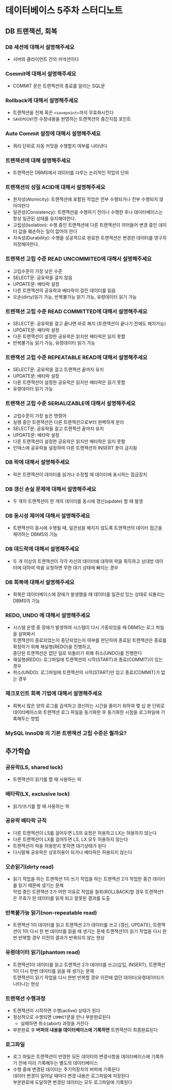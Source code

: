 # 데이터베이스 5주차 스터디노트

## DB 트랜잭션, 회복

### DB 세션에 대해서 설명해주세요

- 서버와 클라이언트 간의 커넥션이다

### Commit에 대해서 설명해주세요

- COMMIT 문은 트랜잭션의 종료를 알리는 SQL문

### Rollback에 대해서 설명해주세요

- 트랜잭션을 전체 혹은 `<savepoint>`까지 무효화시킨다
- `SAVEPOINT`란 수정내용을 반영하는 트랜잭션의 중간지점 포인트

### Auto Commit 설정에 대해서 설명해주세요

- 쿼리 단위로 자동 커밋을 수행할지 여부를 나타낸다

### 트랜잭션에 대해 설명해주세요

- 트랜잭션은 DBMS에서 데이터를 다루는 논리적인 작업의 단위

### 트랜잭션의 성질 ACID에 대해서 설명해주세요

- 원자성(Atomicity): 트랜잭션에 포함된 작업은 전부 수행되거나 전부 수행되지 않아야한다
- 일관성(Consistency): 트랜잭션을 수행하기 전이나 수행한 후나 데이터베이스는 항상 일관된 상태를 유지해야한다.
- 고립성(Isolation): 수행 중인 트랜잭션에 다른 트랜잭션이 끼어들어 변경 중인 데이터 값을 훼손하는 일이 없어야 한다
- 지속성(Durability): 수행을 성공적으로 완료한 트랜잭션은 변경한 데이터를 영구히 저장해야한다.

### 트랜잭션 고립 수준 READ UNCOMMITED에 대해서 설명해주세요

- 고립수준이 가장 낮은 수준
- SELECT문: 공유락을 걸지 않음
- UPDATE문: 배타락 설정
- 다른 트랜잭션의 공유락과 배타락이 걸린 데이터를 읽음
- 오손(dirty)읽기 가능, 반복불가능 읽기 가능, 유령데이터 읽기 가능

### 트랜잭션 고립 수준 READ COMMITTED에 대해서 설명해주세요

- SELECT문: 공유락을 걸고 끝나면 바로 해지 (트랜잭션이 끝나기 전에도 해지가능)
- UPDATE문: 배타락 설정
- 다른 트랜잭션이 설정한 공유락은 읽지만 배타락은 읽지 못함
- 반복불가능 읽기 가능, 유령데이터 읽기 가능

### 트랜잭션 고립 수준 REPEATABLE READ에 대해서 설명해주세요

- SELECT문: 공유락을 걸고 트랜잭션 끝까지 유지
- UPDATE문: 배타락 설정
- 다른 트랜잭션이 설정한 공유락은 읽지만 배타락은 읽기 못함
- 유령데이터 읽기 가능

### 트랜잭션 고립 수준 SERIALIZABLE에 대해서 설명해주세요

- 고립수준이 가장 높은 명령어
- 실행 중인 트랜잭션은 다른 트랜잭션으로부터 완벽하게 분리
- SELECT문: 공유락을 걸고 트랜잭션 끝까지 유지
- UPDATE문: 배타락 설정
- 다른 트랜잭션이 설정한 공유락은 읽지만 배타락은 읽지 못함
- 인덱스에 공유락을 설정하여 다른 트랜잭션의 INSERT 문이 금지됨

### DB 락에 대해서 설명해주세요

- 락은 트랜잭션이 데이터를 읽거나 수정할 때 데이터에 표시하는 잠금장치

### DB 갱신 손실 문제에 대해서 설명해주세요

- 두 개의 트랜잭션이 한 개의 데이터를 동시에 갱신(update) 할 때 발생

### DB 동시성 제어에 대해서 설명해주세요

- 트랜잭션이 동시에 수행될 때, 일관성을 해치지 않도록 트랜잭션의 데이터 접근을 제어하는 DBMS의 기능

### DB 데드락에 대해서 설명해주세요

- 두 개 이상의 트랜잭션이 각각 자신의 데이터에 대하여 락을 획득하고 상대방 데이터에 대하여 락을 요청하면 무한 대기 상태에 빠지는 경우

### DB 회복에 대해서 설명해주세요

- 회복은 데이터베이스에 장애가 발생했을 때 데이터를 일관성 있는 상태로 되돌리는 DBMS의 기능

### REDO, UNDO 에 대해서 설명해주세요

- 시스템 운영 중 장애가 발생하여 시스템이 다시 가동되었을 때 DBMS는 로그 파일을 살펴봐서  
  트랜잭션이 종료되었는지 중단되었는지 여부를 판단하여 종료된 트랜잭션은 종료를 확정하기 위해 재실행(REDO)을 진행하고,  
  중단된 트랜잭션은 없던 일로 되돌리기 위해 취소(UNDO)를 진행한다
- 재실행(REDO): 로그파일에 트랜잭션의 시작(START)과 종료(COMMIT)이 있는 경우
- 취소(UNDO): 로그파일에 트랜잭션의 시작(START)만 있고 종료(COMMIT)가 없는 경우

### 체크포인트 회복 기법에 대해서 설명해주세요

- 회복시 많은 양의 로그를 검색하고 갱신하는 시간을 줄이기 위하여 몇 십 분 단위로 데이터베이스와 트랜잭션 로그 파일을 동기화한 후
  동기화한 시점을 로그파일에 기록해두는 방법

### MySQL InnoDB 의 기본 트랜잭션 고립 수준은 뭘까요?

## 추가학습

### 공유락(LS, shared lock)

- 트랜잭션이 읽기를 할 때 사용하는 락

### 배타락(LX, exclusive lock)

- 읽기/쓰기를 할 때 사용하는 락

### 공유락 배타락 규칙

- 다른 트랜잭션이 LS를 걸어두면 LS의 요청은 허용하고 LX는 허용하지 않는다
- 다른 트랜잭션이 LX를 걸어두면 LS, LX 모두 허용하지 않는다
- 트랜잭션이 락을 허용받지 못하면 대기상태가 된다
- 다시말해 공유락은 상호허용이 되거나 배타락은 허용되지 않는다

### 오손읽기(dirty read)

- 읽기 작업을 하는 트랜잭션 1이 쓰기 작업을 하는 트랜잭션 2가 작업한 중간 데이터를 읽기 때문에 생기는 문제  
  작업 중인 트랜잭션 2가 어떤 이유로 작업을 철회(ROLLBACK)할 경우 트랜잭션1은 무효가 된 데이터를 읽게 되고 잘못된 결과를 도출

### 반복불가능 읽기(non-repeatable read)

- 트랜잭션 1이 데이터를 읽고 트랜잭션 2가 데이터를 쓰고 (갱신, UPDATE), 트랜잭션이 1이 다시 한 번 데이터를 읽을 때 생기는 문제
  트랜잭션1이 읽기 작업을 다시 한번 반복할 경우 이전의 결과가 반복되지 않는 현상

### 유령데이터 읽기(phantom read)

- 트랜잭션1이 데이터를 읽고 트랜잭션 2가 데이터를 쓰고(삽입, INSERT), 트랜잭션 1이 다시 한번 데이터를 읽을 때 생기는 문제  
  트랜잭션이 읽기 작업을 다시 한번 반복할 경우 이전에 없던 데이터(유령데이터)가 나타나는 현상

### 트랜잭션 수행과정

- 트랜잭션이 시작하면 수행(active) 상태가 된다
- 정상적으로 수행되면 `COMMIT`문을 만나 부분완료된다
  - 실패하면 취소(abort) 과정을 거친다
- 부분완료 후 **버퍼의 내용을 데이터베이스에 기록하면** 트랜잭션이 최종완료된다

### 로그파일

- 로그 파일은 트랜잭션이 반영한 모든 데이터의 변경사항을 데이터베이스에 기록하기 전에 미리 기록해두는 별도의 데이터베이스
- 수행 중에 변경된 데이터는 주기억장치의 버퍼에 기록된다  
  데이터 변경이 일어날 때마다 변경 내용은 로그파일에 저장된다  
  부분완료에 도달하면 변경된 데이터는 모두 로그파일에 기록된다
